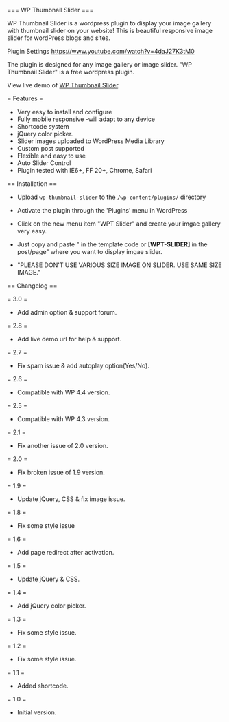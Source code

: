 === WP Thumbnail Slider ===


WP Thumbnail Slider is a wordpress plugin to display your image gallery with thumbnail slider on your website! This is beautiful responsive image slider for wordPress blogs and sites. 

 Plugin Settings 
https://www.youtube.com/watch?v=4daJ27K3tM0

The plugin is designed for any image gallery or image slider. "WP Thumbnail Slider" is a free wordpress plugin.

View live demo of [WP Thumbnail Slider](http://www.e2soft.com/blog/wp-thumbnail-slider/).


= Features =


  * Very easy to install and configure
  * Fully mobile responsive -will adapt to any device
  * Shortcode system
  * jQuery color picker.
  * Slider images uploaded to WordPress Media Library
  * Custom post supported
  * Flexible and easy to use
  * Auto Slider Control
  * Plugin tested with IE6+, FF 20+, Chrome, Safari

  

== Installation ==


* Upload `wp-thumbnail-slider` to the `/wp-content/plugins/` directory
* Activate the plugin through the 'Plugins' menu in WordPress
* Click on the new menu item "WPT Slider" and create your imgae gallery very easy.
* Just copy and paste " <strong><?php if(function_exists('wptThumbnailSlider')){wPTPostLoop();} ?></strong> 
in the template code or  <strong>[WPT-SLIDER]</strong> in the post/page" where you want to display imgae slider.

* "PLEASE DON'T USE VARIOUS SIZE IMAGE ON SLIDER.  USE SAME SIZE IMAGE."


== Changelog ==

= 3.0 =

* Add admin option & support forum.

= 2.8 =

* Add live demo url for help & support.

= 2.7 =

* Fix spam issue & add autoplay option(Yes/No).

= 2.6 =

* Compatible with WP 4.4 version.

= 2.5 =

* Compatible with WP 4.3 version.

= 2.1 =

* Fix another issue of 2.0 version.

= 2.0 =

* Fix broken issue of 1.9 version.

= 1.9 =

* Update jQuery, CSS & fix image issue.

= 1.8 =

* Fix some style issue

= 1.6 =

* Add page redirect after activation.

= 1.5 =

* Update jQuery & CSS.

= 1.4 =

* Add jQuery color picker.

= 1.3 =

* Fix some style issue.

= 1.2 =

* Fix some style issue.

= 1.1 =

* Added shortcode.

= 1.0 =

* Initial version.

